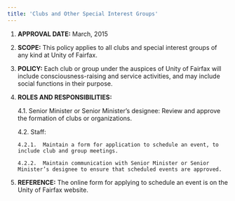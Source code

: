 ```yaml
---
title: 'Clubs and Other Special Interest Groups'
---
```



1.	**APPROVAL DATE:** March, 2015

2.	**SCOPE:**  This policy applies to all clubs and special interest groups of any kind at Unity of Fairfax.

3.	**POLICY:** Each club or group under the auspices of Unity of Fairfax will include consciousness-raising and service activities, and may include social functions in their purpose.

4.	**ROLES AND RESPONSIBILITIES:**

    4.1.	Senior Minister or Senior Minister’s designee: Review and approve the formation of clubs or organizations.

    4.2.	Staff:

        4.2.1.	Maintain a form for application to schedule an event, to include club and group meetings.

        4.2.2.	Maintain communication with Senior Minister or Senior Minister’s designee to ensure that scheduled events are approved.

5.	**REFERENCE:**  	The online form for applying to schedule an event is on the Unity of Fairfax website.
